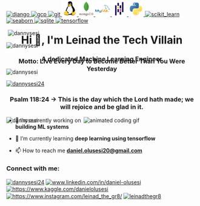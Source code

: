 <h1 align="center">Hi 👋, I'm Leinad the Tech Villain</h1>
<h3 align="center">A dedicated Machine Learning Engineer</h3>

<p align="left"> <img src="https://komarev.com/ghpvc/?username=dannysesi&label=Profile%20views&color=0e75b6&style=flat" alt="dannysesi" /> </p>

<p align="left"> <a href="https://twitter.com/dannysesi24" target="blank"><img src="https://img.shields.io/twitter/follow/dannysesi24?logo=twitter&style=for-the-badge" alt="dannysesi24" /></a> </p>
<h3 align="center">Psalm 118:24 -> This is the day which the Lord hath made; we will rejoice and be glad in it.</h3>

<img src="https://cdn.myportfolio.com/2fcfcb103788251450a8304378dffded/a62c047f-8369-493c-ab14-71ef51bebc55_rw_1200.gif?h=e8c7ce55b326319eaca316cc1e74518f" width='300' align="right" alt="animated coding gif" display="block" />

- 🔭 I’m currently working on **building ML systems**

- 🌱 I’m currently learning **deep learning using tensorflow**

- 📫 How to reach me **daniel.olusesi20@gmail.com**

<h3 align="left">Connect with me:</h3>

<p align="left", style="margin-bottom: -30cm">
<a href="https://twitter.com/dannysesi24" target="blank"><img align="center" src="https://raw.githubusercontent.com/rahuldkjain/github-profile-readme-generator/master/src/images/icons/Social/twitter.svg" alt="dannysesi24" height="30" width="40" /></a>
<a href="https://linkedin.com/in/www.linkedin.com/in/daniel-olusesi" target="blank"><img align="center" src="https://raw.githubusercontent.com/rahuldkjain/github-profile-readme-generator/master/src/images/icons/Social/linked-in-alt.svg" alt="www.linkedin.com/in/daniel-olusesi" height="30" width="40" /></a>
<a href="https://kaggle.com/https://www.kaggle.com/danielolusesi" target="blank"><img align="center" src="https://raw.githubusercontent.com/rahuldkjain/github-profile-readme-generator/master/src/images/icons/Social/kaggle.svg" alt="https://www.kaggle.com/danielolusesi" height="30" width="40" /></a>
<a href="https://instagram.com/https://www.instagram.com/leinad_the_gr8/" target="blank"><img align="center" src="https://raw.githubusercontent.com/rahuldkjain/github-profile-readme-generator/master/src/images/icons/Social/instagram.svg" alt="https://www.instagram.com/leinad_the_gr8/" height="30" width="40" /></a>
<a href="https://www.hackerrank.com/leinadthegr8" target="blank"><img align="center" src="https://raw.githubusercontent.com/rahuldkjain/github-profile-readme-generator/master/src/images/icons/Social/hackerrank.svg" alt="leinadthegr8" height="30" width="40" /></a>
</p>
<a href="https://app.daily.dev/DailyDevTips"><img src="https://github.com/Dannysesi/Dannysesi/blob/main/devcard.svg" width="400" alt="Daniel Olusesi's Dev Card"/></a>

<h3 align="left">Languages and Tools:</h3>
<p align="left"> <a href="https://www.djangoproject.com/" target="_blank" rel="noreferrer"> <img src="https://cdn.worldvectorlogo.com/logos/django.svg" alt="django" width="40" height="40"/> </a> <a href="https://cloud.google.com" target="_blank" rel="noreferrer"> <img src="https://www.vectorlogo.zone/logos/google_cloud/google_cloud-icon.svg" alt="gcp" width="40" height="40"/> </a> <a href="https://git-scm.com/" target="_blank" rel="noreferrer"> <img src="https://www.vectorlogo.zone/logos/git-scm/git-scm-icon.svg" alt="git" width="40" height="40"/> </a> <a href="https://www.linux.org/" target="_blank" rel="noreferrer"> <img src="https://raw.githubusercontent.com/devicons/devicon/master/icons/linux/linux-original.svg" alt="linux" width="40" height="40"/> </a> <a href="https://www.mongodb.com/" target="_blank" rel="noreferrer"> <img src="https://raw.githubusercontent.com/devicons/devicon/master/icons/mongodb/mongodb-original-wordmark.svg" alt="mongodb" width="40" height="40"/> </a> <a href="https://www.mysql.com/" target="_blank" rel="noreferrer"> <img src="https://raw.githubusercontent.com/devicons/devicon/master/icons/mysql/mysql-original-wordmark.svg" alt="mysql" width="40" height="40"/> </a> <a href="https://pandas.pydata.org/" target="_blank" rel="noreferrer"> <img src="https://raw.githubusercontent.com/devicons/devicon/2ae2a900d2f041da66e950e4d48052658d850630/icons/pandas/pandas-original.svg" alt="pandas" width="40" height="40"/> </a> <a href="https://www.python.org" target="_blank" rel="noreferrer"> <img src="https://raw.githubusercontent.com/devicons/devicon/master/icons/python/python-original.svg" alt="python" width="40" height="40"/> </a> <a href="https://scikit-learn.org/" target="_blank" rel="noreferrer"> <img src="https://upload.wikimedia.org/wikipedia/commons/0/05/Scikit_learn_logo_small.svg" alt="scikit_learn" width="40" height="40"/> </a> <a href="https://seaborn.pydata.org/" target="_blank" rel="noreferrer"> <img src="https://seaborn.pydata.org/_images/logo-mark-lightbg.svg" alt="seaborn" width="40" height="40"/> </a> <a href="https://www.sqlite.org/" target="_blank" rel="noreferrer"> <img src="https://www.vectorlogo.zone/logos/sqlite/sqlite-icon.svg" alt="sqlite" width="40" height="40"/> </a> <a href="https://www.tensorflow.org" target="_blank" rel="noreferrer"> <img src="https://www.vectorlogo.zone/logos/tensorflow/tensorflow-icon.svg" alt="tensorflow" width="40" height="40"/> </a> </p>

<p><img align="left" src="https://github-readme-stats.vercel.app/api/top-langs?username=dannysesi&show_icons=true&locale=en&layout=compact" alt="dannysesi" /></p>

<p>&nbsp;<img align="center" src="https://github-readme-stats.vercel.app/api?username=dannysesi&show_icons=true&locale=en" alt="dannysesi" /></p>

<p><img align="center" src="https://github-readme-streak-stats.herokuapp.com/?user=dannysesi&" alt="dannysesi" /></p>
<h3 align="center">Motto: Live Every Day to Become Better Than You Were Yesterday</h3>


<!---
Dannysesi/Dannysesi is a ✨ special ✨ repository because its `README.md` (this file) appears on your GitHub profile.
You can click the Preview link to take a look at your changes.
--->


